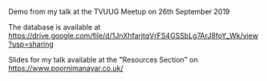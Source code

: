 Demo from my talk at the TVUUG Meetup on 26th September 2019

The database is available at https://drive.google.com/file/d/1JnXhfarjtqVrFS4GSSbLg7ArJ8foY_Wk/view?usp=sharing

Slides for my talk available at the "Resources Section" on https://www.poornimanayar.co.uk/
